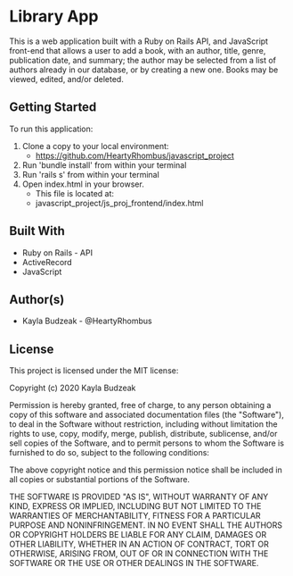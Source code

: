 # Library App

This is a web application built with a Ruby on Rails API, and JavaScript front-end that allows a user to add a book, with an author, title, genre, publication date, and summary; the author may be selected from a list of authors already in our database, or by creating a new one. Books may be viewed, edited, and/or deleted.

## Getting Started
To run this application:
1. Clone a copy to your local environment:
	* https://github.com/HeartyRhombus/javascript_project
2. Run 'bundle install' from within your terminal
3. Run 'rails s' from within your terminal
4. Open index.html in your browser.
	* This file is located at:
	* javascript_project/js_proj_frontend/index.html

## Built With
* Ruby on Rails - API
* ActiveRecord
* JavaScript

## Author(s)
* Kayla Budzeak - @HeartyRhombus

## License
This project is licensed under the MIT license:

Copyright (c) 2020 Kayla Budzeak

Permission is hereby granted, free of charge, to any person obtaining a copy of this software and associated documentation files (the "Software"), to deal in the Software without restriction, including without limitation the rights to use, copy, modify, merge, publish, distribute, sublicense, and/or sell copies of the Software, and to permit persons to whom the Software is furnished to do so, subject to the following conditions:

The above copyright notice and this permission notice shall be included in all copies or substantial portions of the Software.

THE SOFTWARE IS PROVIDED "AS IS", WITHOUT WARRANTY OF ANY KIND, EXPRESS OR IMPLIED, INCLUDING BUT NOT LIMITED TO THE WARRANTIES OF MERCHANTABILITY, FITNESS FOR A PARTICULAR PURPOSE AND NONINFRINGEMENT. IN NO EVENT SHALL THE AUTHORS OR COPYRIGHT HOLDERS BE LIABLE FOR ANY CLAIM, DAMAGES OR OTHER LIABILITY, WHETHER IN AN ACTION OF CONTRACT, TORT OR OTHERWISE, ARISING FROM, OUT OF OR IN CONNECTION WITH THE SOFTWARE OR THE USE OR OTHER DEALINGS IN THE SOFTWARE.
